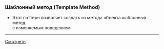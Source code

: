 ### Шаблонный метод (Template Method)

- Этот паттерн позволяет создать из метода объекта шаблонный метод  
  с изменяемым поведением

---

[Смотреть](templatemethod.go)
